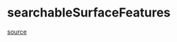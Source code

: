# searchableSurfaceFeatures

[source](github.com/OpenFOAM-jp/OpenFOAM-utilities-tutorials-jp/blob/master/v1906/mesh/generation/foamyMesh/conformalVoronoiMesh/lnInclude/searchableSurfaceFeatures.C/searchableSurfaceFeatures.C)



